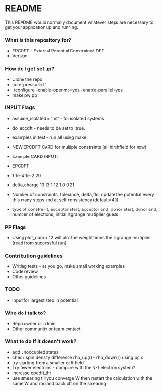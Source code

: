 # README #

This README would normally document whatever steps are necessary to get your application up and running.

### What is this repository for? ###

* EPCDFT - External Potential Constrained DFT
* Version 

### How do I get set up? ###

* Clone the repo
* cd espresso-5.1.1
* ./configure -enable-openmp=yes -enable-parallel=yes
* make pw pp

### INPUT Flags ###
* assume_isolated = 'mt' - for isolated systems
* do_epcdft - needs to be set to .true.
* examples in test - run all using make
* NEW EPCDFT CARD for multiple constraints (all hirshfield for now)

* Example CARD INPUT:

* EPCDFT
* 1 1e-4 1e-2 20
* delta_charge 13 13 1 12 1.0 0.21

* Number of constraints, tolerance, delta_fld, update the potential every this many steps and at self consistency (default=40)
* type of constraint, acceptor start, acceptor end, donor start, donor end, number of electrons, initial lagrange multiplier guess

### PP Flags ###
* Using plot_num = 12 will plot the weight times the lagrange multiplier (read from successful run)

### Contribution guidelines ###

* Writing tests - as you go, make small working examples
* Code review
* Other guidelines

### TODO ###

* input for largest step in potential

### Who do I talk to? ###

* Repo owner or admin
* Other community or team contact


### What to do if it doesn't work? ###
* add unoccupied states
* check spin density difference  rho_up(r) - rho_down(r) using pp.x
* try starting from a smaller cdft field
* Try fewer electrons - compare with the N-1 electron system?
* increase epcdft_thr
* use smearing till you converge W then restart the calculation with the same W and rho and back off on the smearing
